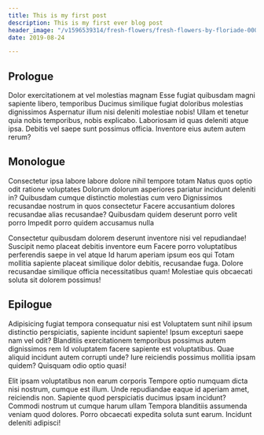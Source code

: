 ```yaml
---
title: This is my first post
description: This is my first ever blog post
header_image: "/v1596539314/fresh-flowers/fresh-flowers-by-floriade-00061.jpg"
date: 2019-08-24

---
```

## Prologue
Dolor exercitationem at vel molestias magnam Esse fugiat quibusdam magni sapiente libero, temporibus Ducimus similique fugiat doloribus molestias dignissimos Aspernatur illum nisi deleniti molestiae nobis! Ullam et tenetur quia nobis temporibus, nobis explicabo. Laboriosam id quas deleniti atque ipsa. Debitis vel saepe sunt possimus officia. Inventore eius autem autem rerum?

## Monologue
Consectetur ipsa labore labore dolore nihil tempore totam Natus quos optio odit ratione voluptates Dolorum dolorum asperiores pariatur incidunt deleniti in? Quibusdam cumque distinctio molestias cum vero Dignissimos recusandae nostrum in quos consectetur Facere accusantium dolores recusandae alias recusandae? Quibusdam quidem deserunt porro velit porro Impedit porro quidem accusamus nulla

Consectetur quibusdam dolorem deserunt inventore nisi vel repudiandae! Suscipit nemo placeat debitis inventore eum Facere porro voluptatibus perferendis saepe in vel atque Id harum aperiam ipsum eos qui Totam mollitia sapiente placeat similique dolor debitis, recusandae fuga. Dolore recusandae similique officia necessitatibus quam! Molestiae quis obcaecati soluta sit dolorem possimus!

## Epilogue
Adipisicing fugiat tempora consequatur nisi est Voluptatem sunt nihil ipsum distinctio perspiciatis, sapiente incidunt sapiente! Ipsum excepturi saepe nam vel odit? Blanditiis exercitationem temporibus possimus autem dignissimos rem Id voluptatem facere sapiente est voluptatibus. Quae aliquid incidunt autem corrupti unde? Iure reiciendis possimus mollitia ipsam quidem? Quisquam odio optio quasi!

Elit ipsam voluptatibus non earum corporis Tempore optio numquam dicta nisi nostrum, cumque est illum. Unde repudiandae eaque id aperiam amet, reiciendis non. Sapiente quod perspiciatis ducimus ipsam incidunt? Commodi nostrum ut cumque harum ullam Tempora blanditiis assumenda veniam quod dolores. Porro obcaecati expedita soluta sunt earum. Incidunt deleniti adipisci!